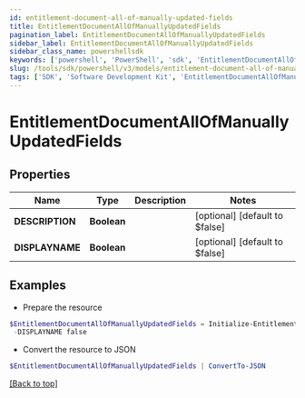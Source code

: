 ```yaml
---
id: entitlement-document-all-of-manually-updated-fields
title: EntitlementDocumentAllOfManuallyUpdatedFields
pagination_label: EntitlementDocumentAllOfManuallyUpdatedFields
sidebar_label: EntitlementDocumentAllOfManuallyUpdatedFields
sidebar_class_name: powershellsdk
keywords: ['powershell', 'PowerShell', 'sdk', 'EntitlementDocumentAllOfManuallyUpdatedFields', 'EntitlementDocumentAllOfManuallyUpdatedFields'] 
slug: /tools/sdk/powershell/v3/models/entitlement-document-all-of-manually-updated-fields
tags: ['SDK', 'Software Development Kit', 'EntitlementDocumentAllOfManuallyUpdatedFields', 'EntitlementDocumentAllOfManuallyUpdatedFields']
---
```



# EntitlementDocumentAllOfManuallyUpdatedFields

## Properties

Name | Type | Description | Notes
------------ | ------------- | ------------- | -------------
**DESCRIPTION** | **Boolean** |  | [optional] [default to $false]
**DISPLAYNAME** | **Boolean** |  | [optional] [default to $false]

## Examples

- Prepare the resource
```powershell
$EntitlementDocumentAllOfManuallyUpdatedFields = Initialize-EntitlementDocumentAllOfManuallyUpdatedFields  -DESCRIPTION false `
 -DISPLAYNAME false
```

- Convert the resource to JSON
```powershell
$EntitlementDocumentAllOfManuallyUpdatedFields | ConvertTo-JSON
```


[[Back to top]](#) 

